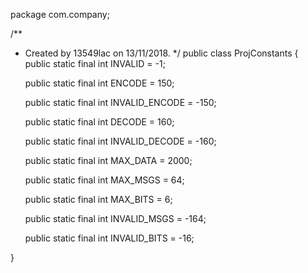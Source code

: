 package com.company;

/**
 * Created by 13549lac on 13/11/2018.
 */
public class ProjConstants {
    public static final int INVALID = -1;

    public static final int ENCODE = 150;

    public static final int INVALID_ENCODE = -150;

    public static final int  DECODE = 160;

    public static final int INVALID_DECODE = -160;

    public static final int MAX_DATA = 2000;

    public static final int  MAX_MSGS = 64;

    public static final int MAX_BITS = 6;

    public static final int INVALID_MSGS = -164;

    public static final int INVALID_BITS = -16;


}

